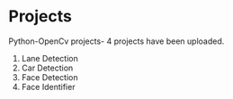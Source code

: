 # Projects
Python-OpenCv projects-
4 projects have been uploaded.
1. Lane Detection
2. Car Detection
3. Face Detection
4. Face Identifier
